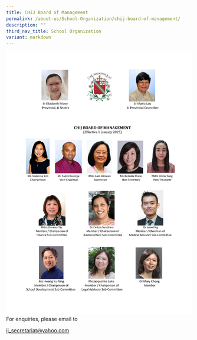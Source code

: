 ```yaml
---
title: CHIJ Board of Management
permalink: /about-us/School-Organization/chij-board-of-management/
description: ""
third_nav_title: School Organization
variant: markdown
---
```


![](/images/IJBOM202501.jpg)For enquiries, please email to

[ij\_secretariat@yahoo.com](mailto:ij_secretariat@yahoo.com)